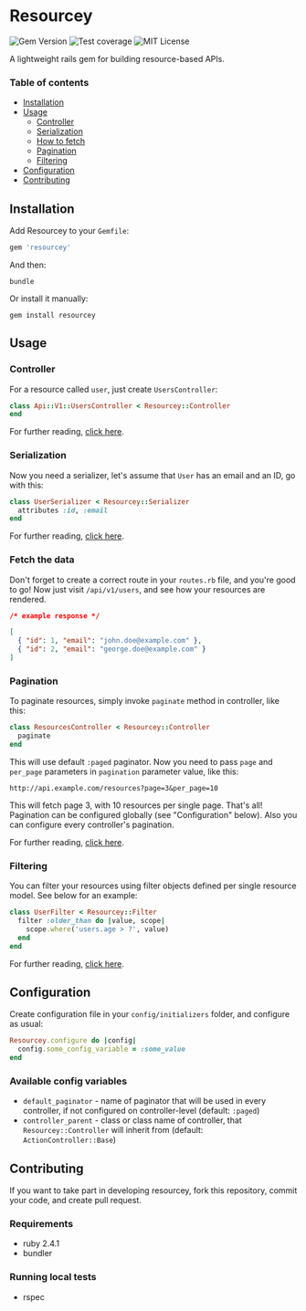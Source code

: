 # Resourcey
![Gem Version](https://img.shields.io/gem/v/resourcey.svg?label=version&colorB=43bd15) ![Test coverage](https://img.shields.io/badge/coverage-100%25-brightgreen.svg) ![MIT License](https://img.shields.io/badge/license-MIT-blue.svg)

A lightweight rails gem for building resource-based APIs.

### Table of contents
- [Installation](#installation)
- [Usage](#usage)
  - [Controller](#controller)
  - [Serialization](#serialization)
  - [How to fetch](#fetch-the-data)
  - [Pagination](#pagination)
  - [Filtering](#filtering)
- [Configuration](#configuration)
- [Contributing](#contributing)

## Installation
Add Resourcey to your `Gemfile`:
```ruby
gem 'resourcey'
```

And then:
```
bundle
```

Or install it manually:
```
gem install resourcey
```

## Usage

### Controller
For a resource called `user`, just create `UsersController`:
```ruby
class Api::V1::UsersController < Resourcey::Controller
end
```

For further reading, [click here](/docs/CONTROLLER.md).

### Serialization
Now you need a serializer, let's assume that `User` has an email and an ID, go with this:
```ruby
class UserSerializer < Resourcey::Serializer
  attributes :id, :email
end
```

For further reading, [click here](/docs/SERIALIZER.md).

### Fetch the data

Don't forget to create a correct route in your `routes.rb` file, and you're good to go!
Now just visit `/api/v1/users`, and see how your resources are rendered.

```json
/* example response */

[
  { "id": 1, "email": "john.doe@example.com" },
  { "id": 2, "email": "george.doe@example.com" }
]
```

### Pagination
To paginate resources, simply invoke `paginate` method in controller, like this:
```ruby
class ResourcesController < Resourcey::Controller
  paginate
end
```

This will use default `:paged` paginator. Now you need to pass `page` and `per_page` parameters in `pagination` parameter value, like this:

```
http://api.example.com/resources?page=3&per_page=10
```

This will fetch page 3, with 10 resources per single page. That's all! Pagination can be configured globally (see "Configuration" below). Also you can configure every controller's pagination.

For further reading, [click here](/docs/PAGINATION.md).

### Filtering
You can filter your resources using filter objects defined per single resource model. See below for an example:

```ruby
class UserFilter < Resourcey::Filter
  filter :older_than do |value, scope|
    scope.where('users.age > ?', value)
  end
end
```

For further reading, [click here](/docs/FILTERING.md).

## Configuration
Create configuration file in your `config/initializers` folder, and configure as usual:
```ruby
Resourcey.configure do |config|
  config.some_config_variable = :some_value
end
```

### Available config variables
- `default_paginator` - name of paginator that will be used in every controller, if not configured on controller-level (default: `:paged`)
- `controller_parent` - class or class name of controller, that `Resourcey::Controller` will inherit from (default: `ActionController::Base`)

## Contributing
If you want to take part in developing resourcey, fork this repository, commit your code, and create pull request.

### Requirements
- ruby 2.4.1
- bundler

### Running local tests
- rspec
